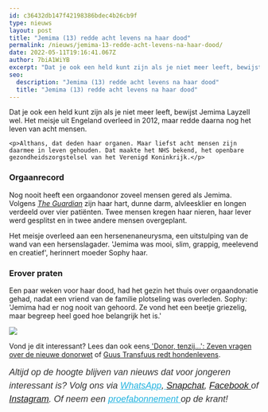 ```yaml
---
id: c36432db147f42198386bdec4b26cb9f
type: nieuws
layout: post
title: "Jemima (13) redde acht levens na haar dood"
permalink: /nieuws/jemima-13-redde-acht-levens-na-haar-dood/
date: 2022-05-11T19:16:41.067Z
author: 7biA1WiYB
excerpt: "Dat je ook een held kunt zijn als je niet meer leeft, bewijst Jemima Layzell wel. Het meisje uit Engeland overleed in 2012, maar redde daarna nog het leven van acht mensen.   "
seo:
  description: "Jemima (13) redde acht levens na haar dood"
  title: "Jemima (13) redde acht levens na haar dood"
---
```

Dat je ook een held kunt zijn als je niet meer leeft, bewijst Jemima Layzell wel. Het meisje uit Engeland overleed in 2012, maar redde daarna nog het leven van acht mensen.   

    <p>Althans, dat deden haar organen. Maar liefst acht mensen zijn daarmee in leven gehouden. Dat maakte het NHS bekend, het openbare gezondheidszorgstelsel van het Verenigd Koninkrijk.</p>
<h3>Orgaanrecord</h3>
<p>Nog nooit heeft een orgaandonor zoveel mensen gered als Jemima. Volgens <a href="https://www.theguardian.com/society/2017/sep/08/donated-organs-of-13-year-old-girl-help-record-eight-people-to-live"><em>The Guardian</em></a> zijn haar hart, dunne darm, alvleesklier en longen verdeeld over vier patiënten. Twee mensen kregen haar nieren, haar lever werd gesplitst en in twee andere mensen overgeplant. </p>
<p>Het meisje overleed aan een hersenenaneurysma, een uitstulping van de wand van een hersenslagader. 'Jemima was mooi, slim, grappig, meelevend en creatief', herinnert moeder Sophy haar.</p>
<h3>Erover praten</h3>
<p>Een paar weken voor haar dood, had het gezin het thuis over orgaandonatie gehad, nadat een vriend van de familie plotseling was overleden. Sophy: 'Jemima had er nog nooit van gehoord. Ze vond het een beetje griezelig, maar begreep heel goed hoe belangrijk het is.'</p>
<div class="kader">
<p><img class="kaderafbeelding" src="https://7dagen.netlify.app/sites/default/files/ff.png"></p>
<p>Vond je dit interessant? Lees dan ook eens<a href="https://7dagen.netlify.app/lifestyle/fenna-17-van-hoefwijzer-over-het-succes-van-paardentubers" target="_blank"> </a><a href="https://7dagen.netlify.app/nieuws/donor-tenzij-7-vragen-over-de-nieuwe-donorwet">'Donor, tenzij...': Zeven vragen over de nieuwe donorwet</a> of <a href="https://7dagen.netlify.app/nieuws/guus-transfuus-redt-hondenlevens">Guus Transfuus redt hondenlevens</a>.</p>
<p><em style="box-sizing: inherit; color: rgb(51, 51, 51); font-family: &quot;PT Sans&quot;, sans-serif; font-size: 18px; line-height: 27px;">Altijd op de hoogte blijven van nieuws dat voor jongeren interessant is? Volg ons via </em><em style="box-sizing: inherit; color: rgb(34, 179, 224); transition: color 0.3s ease; font-family: &quot;PT Sans&quot;, sans-serif; font-size: 18px; line-height: 27px;"><a href="https://7dagen.netlify.app/whatsapp" style="box-sizing: inherit; color: rgb(34, 179, 224); transition: color 0.3s ease; font-family: &quot;PT Sans&quot;, sans-serif; font-size: 18px; line-height: 27px;">WhatsApp</a></em><em style="box-sizing: inherit; color: rgb(51, 51, 51); font-family: &quot;PT Sans&quot;, sans-serif; font-size: 18px; line-height: 27px;">,</em><em style="box-sizing: inherit; color: rgb(34, 179, 224); transition: color 0.3s ease; font-family: &quot;PT Sans&quot;, sans-serif; font-size: 18px; line-height: 27px;"><a href="https://7dagen.netlify.app/whatsapp" style="box-sizing: inherit; color: rgb(34, 179, 224); transition: color 0.3s ease; font-family: &quot;PT Sans&quot;, sans-serif; font-size: 18px; line-height: 27px;"> </a></em><em style="box-sizing: inherit; color: rgb(51, 51, 51); font-family: &quot;PT Sans&quot;, sans-serif; font-size: 18px; line-height: 27px;"><a href="https://www.snapchat.com/add/sevendaysnl">Snapchat</a>, <a href="https://www.facebook.com/7Daysnl?ref=bookmarks">Facebook </a>of <a href="https://instagram.com/7DAysnl/">Instagram</a>. Of </em><em style="box-sizing: inherit; color: rgb(51, 51, 51); font-family: &quot;PT Sans&quot;, sans-serif; font-size: 18px; line-height: 27px;">neem een </em><a href="https://abonneren.sevendays.nl/abonneren/abonnementen/ae/artikel" style="box-sizing: inherit; color: rgb(34, 179, 224); transition: color 0.3s ease; font-family: &quot;PT Sans&quot;, sans-serif; font-size: 18px; line-height: 27px;"><em style="box-sizing: inherit;">proefabonnement </em></a><em style="box-sizing: inherit; color: rgb(51, 51, 51); font-family: &quot;PT Sans&quot;, sans-serif; font-size: 18px; line-height: 27px;">op de krant!</em></p>
</div>
  
